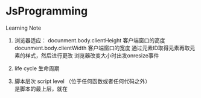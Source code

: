 JsProgramming
=============


Learning Note

1. 浏览器适应：
    docunment.body.clientHeight  客户端窗口的高度
    docunment.body.clientWidth   客户端窗口的宽度
    通过元素ID取得元素再取元素的样式，然后进行更改
    浏览器改变大小时出发onresize事件
2. life cycle 生命周期
3. 脚本层次 script level （位于任何函数或者任何代码之外）   
   是脚本的最上层，就在<script>标签里。被视为全局的，生命周期与脚本一样，而且能被任何页面内的代码访问
4. 数组
   value 与 具有唯一性的key，需要以key访问value。key通常以0开始，逐次加一。数字编号键又被称为索引index。
   二维数组：数组里的数组，具有行与列的列表。table。
5. 变量
   可以对引用类型动态添加属性：
   var person = new Object;
   person.name = "irina";
   alert(person.name);
结果：irina

    不能给基本类型添加属性：
    var name = "irina";
    name.age = 23;
    alert("name.age");
    
结果：undefined
6.作用域链scope chain：保证对执行环境有权访问的所变量和函数的有序访问。
  标识符解析：沿着作用域链一级一级的搜索标识符的过程。
  var color = "blue";
  
  function changeColor(){
    var anotherColor = "red";
    
    function swapColors(){
        var tempColor = anotherColor;
        anotherColor = color;
        color = tempColor;
        
        //这里可以访问color、anotherColor和tempColor
    }
    
    //这里可以访问color和anotherColor，但不能访问tempColor
    swapColors();
  }
  
  //这里只能访问color
  changeColor();
  
  changeColor();
  
  alert("Color is now " + color);
  
  
